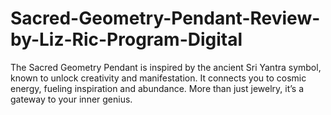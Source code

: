 # Sacred-Geometry-Pendant-Review-by-Liz-Ric-Program-Digital
The Sacred Geometry Pendant is inspired by the ancient Sri Yantra symbol, known to unlock creativity and manifestation. It connects you to cosmic energy, fueling inspiration and abundance. More than just jewelry, it’s a gateway to your inner genius.
